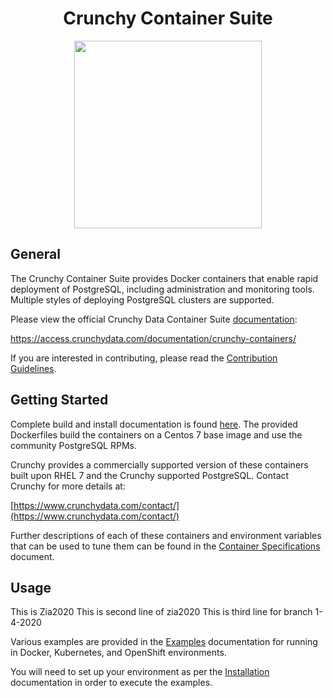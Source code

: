 <h1 align="center">Crunchy Container Suite</h1>

<p align="center">
  <img width="300" src="./images/crunchy_logo.png?raw=true"/>
</p>

## General

The Crunchy Container Suite provides Docker containers that enable rapid deployment of PostgreSQL, including administration and monitoring tools. Multiple styles of deploying PostgreSQL clusters are supported.

Please view the official Crunchy Data Container Suite [documentation](https://access.crunchydata.com/documentation/crunchy-containers/):

https://access.crunchydata.com/documentation/crunchy-containers/

If you are interested in contributing, please read the [Contribution Guidelines](CONTRIBUTING.md).

## Getting Started

Complete build and install documentation is found [here](https://access.crunchydata.com/documentation/crunchy-containers/latest/installation-guide/).  The provided Dockerfiles build the containers on a Centos 7 base image and use the community PostgreSQL RPMs.

Crunchy provides a commercially supported version of these containers built upon RHEL 7 and the Crunchy supported PostgreSQL. Contact Crunchy for more details at:

[https://www.crunchydata.com/contact/](https://www.crunchydata.com/contact/)

Further descriptions of each of these containers and environment variables that can be used to tune them can be found in the [Container Specifications](https://access.crunchydata.com/documentation/crunchy-containers/latest/container-specifications/) document.

## Usage
This is Zia2020
This is second line of zia2020
This is third line for branch 1-4-2020

Various examples are provided in the [Examples](https://access.crunchydata.com/documentation/crunchy-containers/latest/examples/) documentation for running in Docker, Kubernetes, and OpenShift environments.

You will need to set up your environment as per the [Installation](https://access.crunchydata.com/documentation/crunchy-containers/latest/installation-guide/) documentation in order to execute the examples.
